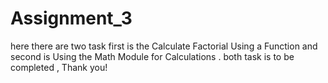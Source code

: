 # Assignment_3
here there are two task first is the Calculate Factorial Using a Function and second is Using the Math Module for Calculations . both task is to be completed , Thank you! 
